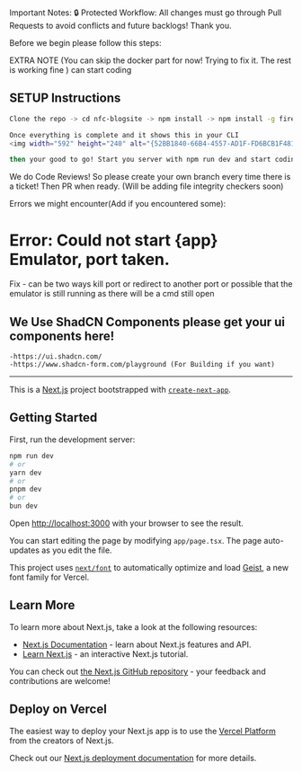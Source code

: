 Important Notes:
🔒 Protected Workflow: All changes must go through Pull Requests to avoid conflicts and future backlogs! 
Thank you. 

Before we begin please follow this steps:


EXTRA NOTE (You can skip the docker part for now! Trying to fix it. The rest is working fine ) can start coding


## SETUP Instructions
```bash
Clone the repo -> cd nfc-blogsite -> npm install -> npm install -g firebase-tools(just incase it wasn`t installed) -> create a file on root named .env.local and input details from firebase console (Send me your email to get api keys) -> firebase login  -> firebase emulators:start --import=./emulator-data --export-on-exit

Once everything is complete and it shows this in your CLI
<img width="592" height="240" alt="{52BB1840-66B4-4557-AD1F-FD6BCB1F481E}" src="https://github.com/user-attachments/assets/1af5dce0-0540-4a8f-8876-de7dc5ef8182" />

then your good to go! Start you server with npm run dev and start coding!

```



We do Code Reviews! So please create your own branch every time there is a ticket! Then PR when ready. (Will be adding file integrity checkers soon) 



Errors we might encounter(Add if you encountered some):

# Error: Could not start {app} Emulator, port taken.
  Fix - can be two ways kill port or redirect to another port or possible that the emulator is still running as there will be a cmd still open



  ## We Use ShadCN Components please get your ui components here! 
    -https://ui.shadcn.com/ 
    -https://www.shadcn-form.com/playground (For Building if you want)
  



----------------------------------------------------------------------------------------------------------------------------------




This is a [Next.js](https://nextjs.org) project bootstrapped with [`create-next-app`](https://nextjs.org/docs/app/api-reference/cli/create-next-app).

## Getting Started

First, run the development server:

```bash
npm run dev
# or
yarn dev
# or
pnpm dev
# or
bun dev
```

Open [http://localhost:3000](http://localhost:3000) with your browser to see the result.

You can start editing the page by modifying `app/page.tsx`. The page auto-updates as you edit the file.

This project uses [`next/font`](https://nextjs.org/docs/app/building-your-application/optimizing/fonts) to automatically optimize and load [Geist](https://vercel.com/font), a new font family for Vercel.

## Learn More

To learn more about Next.js, take a look at the following resources:

- [Next.js Documentation](https://nextjs.org/docs) - learn about Next.js features and API.
- [Learn Next.js](https://nextjs.org/learn) - an interactive Next.js tutorial.

You can check out [the Next.js GitHub repository](https://github.com/vercel/next.js) - your feedback and contributions are welcome!

## Deploy on Vercel

The easiest way to deploy your Next.js app is to use the [Vercel Platform](https://vercel.com/new?utm_medium=default-template&filter=next.js&utm_source=create-next-app&utm_campaign=create-next-app-readme) from the creators of Next.js.

Check out our [Next.js deployment documentation](https://nextjs.org/docs/app/building-your-application/deploying) for more details.

